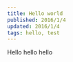 ```yaml
---
title: Hello world
published: 2016/1/4
updated: 2016/1/4
tags: hello, test
---
```


Hello hello hello
